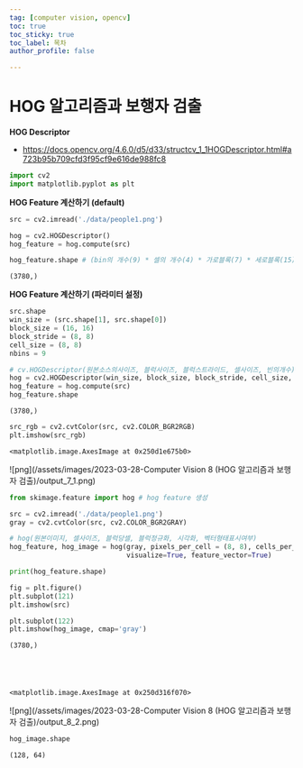 ```yaml
---
tag: [computer vision, opencv]
toc: true
toc_sticky: true
toc_label: 목차
author_profile: false

---
```


# HOG 알고리즘과 보행자 검출

**HOG Descriptor**
- https://docs.opencv.org/4.6.0/d5/d33/structcv_1_1HOGDescriptor.html#a723b95b709cfd3f95cf9e616de988fc8


```python
import cv2
import matplotlib.pyplot as plt
```

**HOG Feature 계산하기 (default)**


```python
src = cv2.imread('./data/people1.png')

hog = cv2.HOGDescriptor()
hog_feature = hog.compute(src)

hog_feature.shape # (bin의 개수(9) * 셀의 개수(4) * 가로블록(7) * 세로블록(15))
```




    (3780,)



**HOG Feature 계산하기 (파라미터 설정)**


```python
src.shape
win_size = (src.shape[1], src.shape[0])
block_size = (16, 16)
block_stride = (8, 8)
cell_size = (8, 8)
nbins = 9

# cv.HOGDescriptor(원본소스의사이즈, 블럭사이즈, 블럭스트라이드, 셀사이즈, 빈의개수)
hog = cv2.HOGDescriptor(win_size, block_size, block_stride, cell_size, nbins)
hog_feature = hog.compute(src)
hog_feature.shape
```




    (3780,)




```python
src_rgb = cv2.cvtColor(src, cv2.COLOR_BGR2RGB)
plt.imshow(src_rgb)
```




    <matplotlib.image.AxesImage at 0x250d1e675b0>




    
![png](/assets/images/2023-03-28-Computer Vision 8 (HOG 알고리즘과 보행자 검출)/output_7_1.png)
    



```python
from skimage.feature import hog # hog feature 생성

src = cv2.imread('./data/people1.png')
gray = cv2.cvtColor(src, cv2.COLOR_BGR2GRAY)

# hog(원본이미지, 셀사이즈, 블럭당셀, 블럭정규화, 시각화, 벡터형태표시여부)
hog_feature, hog_image = hog(gray, pixels_per_cell = (8, 8), cells_per_block = (2, 2), block_norm='L2-Hys',
                             visualize=True, feature_vector=True)

print(hog_feature.shape)

fig = plt.figure()
plt.subplot(121)
plt.imshow(src)

plt.subplot(122)
plt.imshow(hog_image, cmap='gray')
```

    (3780,)
    




    <matplotlib.image.AxesImage at 0x250d316f070>




    
![png](/assets/images/2023-03-28-Computer Vision 8 (HOG 알고리즘과 보행자 검출)/output_8_2.png)
    



```python
hog_image.shape
```




    (128, 64)


